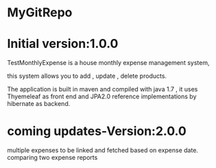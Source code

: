 MyGitRepo
=========

Initial version:1.0.0
================
TestMonthlyExpense is a house monthly expense management system,

this system allows you to add , update , delete products.

The application is built in maven and compiled with java 1.7 ,
it uses Thyemeleaf as front end and JPA2.0 reference implementations 
by hibernate as backend.


coming updates-Version:2.0.0
==============
multiple expenses to be linked and fetched based on expense date.
comparing two expense reports

